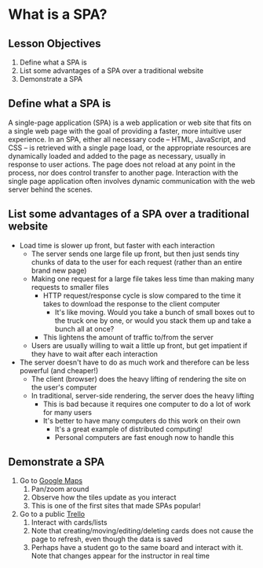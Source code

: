 # What is a SPA?

## Lesson Objectives
1. Define what a SPA is
1. List some advantages of a SPA over a traditional website
1. Demonstrate a SPA

## Define what a SPA is

A single-page application (SPA) is a web application or web site that fits on a single web page with the goal of providing a faster, more intuitive user experience. In an SPA, either all necessary code – HTML, JavaScript, and CSS – is retrieved with a single page load, or the appropriate resources are dynamically loaded and added to the page as necessary, usually in response to user actions. The page does not reload at any point in the process, nor does control transfer to another page. Interaction with the single page application often involves dynamic communication with the web server behind the scenes.

## List some advantages of a SPA over a traditional website

- Load time is slower up front, but faster with each interaction
    - The server sends one large file up front, but then just sends tiny chunks of data to the user for each request (rather than an entire brand new page)
    - Making one request for a large file takes less time than making many requests to smaller files
        - HTTP request/response cycle is slow compared to the time it takes to download the response to the client computer
            - It's like moving.  Would you take a bunch of small boxes out to the truck one by one, or would you stack them up and take a bunch all at once?
        - This lightens the amount of traffic to/from the server
    - Users are usually willing to wait a little up front, but get impatient if they have to wait after each interaction
- The server doesn't have to do as much work and therefore can be less powerful (and cheaper!)
    - The client (browser) does the heavy lifting of rendering the site on the user's computer
    - In traditional, server-side rendering, the server does the heavy lifting
        - This is bad because it requires one computer to do a lot of work for many users
        - It's better to have many computers do this work on their own
            - It's a great example of distributed computing!
            - Personal computers are fast enough now to handle this

## Demonstrate a SPA

1. Go to [Google Maps](https://www.google.com/maps/)
    1. Pan/zoom around
    1. Observe how the tiles update as you interact
    1. This is one of the first sites that made SPAs popular!
1. Go to a public [Trello](https://trello.com/)
    1. Interact with cards/lists
    1. Note that creating/moving/editing/deleting cards does not cause the page to refresh, even though the data is saved
    1. Perhaps have a student go to the same board and interact with it.  Note that changes appear for the instructor in real time
